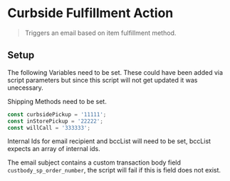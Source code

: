 # Curbside Fulfillment Action

> Triggers an email based on item fulfillment method.

## Setup

The following Variables need to be set. These could have been added via script parameters but since this script will not get updated it was unecessary.

Shipping Methods need to be set.

```javascript
const curbsidePickup = '11111';
const inStorePickup = '22222';
const willCall = '333333';
```

Internal Ids for email recipient and bccList will need to be set, bccList expects an array of internal ids.

The email subject contains a custom transaction body field `custbody_sp_order_number`, the script will fail if this is field does not exist.
